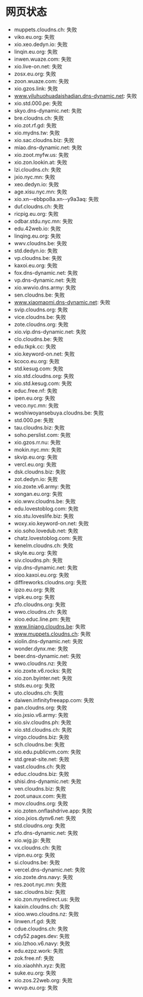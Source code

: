 # 网页状态
- muppets.cloudns.ch: 失败
- viko.eu.org: 失败
- xio.xeo.dedyn.io: 失败
- linqin.eu.org: 失败
- inwen.wuaze.com: 失败
- xio.live-on.net: 失败
- zosx.eu.org: 失败
- zoon.wuaze.com: 失败
- xio.gzos.link: 失败
- www.yiluhuohuadaishadian.dns-dynamic.net: 失败
- xio.std.000.pe: 失败
- skyo.dns-dynamic.net: 失败
- bre.cloudns.ch: 失败
- xio.zot.rf.gd: 失败
- xio.mydns.tw: 失败
- xio.sac.cloudns.biz: 失败
- miao.dns-dynamic.net: 失败
- xio.zoot.myfw.us: 失败
- xio.zon.lookin.at: 失败
- lzi.cloudns.ch: 失败
- jxio.nyc.mn: 失败
- xeo.dedyn.io: 失败
- age.xisu.nyc.mn: 失败
- xio.xn--ebbpo8a.xn--y9a3aq: 失败
- duf.cloudns.ch: 失败
- ricpig.eu.org: 失败
- odbar.stdu.nyc.mn: 失败
- edu.42web.io: 失败
- linqing.eu.org: 失败
- wwv.cloudns.be: 失败
- std.dedyn.io: 失败
- vp.cloudns.be: 失败
- kaxoi.eu.org: 失败
- fox.dns-dynamic.net: 失败
- vp.dns-dynamic.net: 失败
- xio.wwvio.dns.army: 失败
- sen.cloudns.be: 失败
- www.xiaomaomi.dns-dynamic.net: 失败
- svip.cloudns.org: 失败
- vice.cloudns.be: 失败
- zote.cloudns.org: 失败
- xio.vip.dns-dynamic.net: 失败
- clo.cloudns.be: 失败
- edu.tkpk.cc: 失败
- xio.keyword-on.net: 失败
- kcoco.eu.org: 失败
- std.kesug.com: 失败
- xio.std.cloudns.org: 失败
- xio.std.kesug.com: 失败
- educ.free.nf: 失败
- ipen.eu.org: 失败
- veco.nyc.mn: 失败
- woshiwoyansebuya.cloudns.be: 失败
- std.000.pe: 失败
- tau.cloudns.biz: 失败
- soho.perslist.com: 失败
- xio.gzos.rr.nu: 失败
- mokin.nyc.mn: 失败
- skvip.eu.org: 失败
- vercl.eu.org: 失败
- dsk.cloudns.biz: 失败
- zot.dedyn.io: 失败
- xio.zoxte.v6.army: 失败
- xongan.eu.org: 失败
- xio.wwv.cloudns.be: 失败
- edu.lovestoblog.com: 失败
- xio.stu.loveslife.biz: 失败
- woxy.xio.keyword-on.net: 失败
- xio.soho.lovedub.net: 失败
- chatz.lovestoblog.com: 失败
- kenelm.cloudns.ch: 失败
- skyle.eu.org: 失败
- siv.cloudns.ph: 失败
- vip.dns-dynamic.net: 失败
- xioo.kaxoi.eu.org: 失败
- diffireworks.cloudns.org: 失败
- ipzo.eu.org: 失败
- vipk.eu.org: 失败
- zfo.cloudns.org: 失败
- wwo.cloudns.ch: 失败
- xioo.educ.line.pm: 失败
- www.liniang.cloudns.be: 失败
- www.muppets.cloudns.ch: 失败
- xiolin.dns-dynamic.net: 失败
- wonder.dynx.me: 失败
- beer.dns-dynamic.net: 失败
- wwo.cloudns.nz: 失败
- xio.zoxte.v6.rocks: 失败
- xio.zon.byinter.net: 失败
- stds.eu.org: 失败
- uto.cloudns.ch: 失败
- daiwen.infinityfreeapp.com: 失败
- pan.cloudns.org: 失败
- xio.jxsio.v6.army: 失败
- xio.siv.cloudns.ph: 失败
- xio.std.cloudns.ch: 失败
- virgo.cloudns.biz: 失败
- sch.cloudns.be: 失败
- xio.edu.publicvm.com: 失败
- std.great-site.net: 失败
- vast.cloudns.ch: 失败
- educ.cloudns.biz: 失败
- shisi.dns-dynamic.net: 失败
- ven.cloudns.biz: 失败
- zoot.unaux.com: 失败
- mov.cloudns.org: 失败
- xio.zoten.onflashdrive.app: 失败
- xioo.jxios.dynv6.net: 失败
- std.cloudns.org: 失败
- zfo.dns-dynamic.net: 失败
- xio.wjg.jp: 失败
- vx.cloudns.ch: 失败
- vipn.eu.org: 失败
- si.cloudns.be: 失败
- vercel.dns-dynamic.net: 失败
- xio.zoxte.dns.navy: 失败
- res.zoot.nyc.mn: 失败
- sac.cloudns.biz: 失败
- xio.zon.myredirect.us: 失败
- kaixin.cloudns.ch: 失败
- xioo.wwo.cloudns.nz: 失败
- linwen.rf.gd: 失败
- cdue.cloudns.ch: 失败
- cdy52.pages.dev: 失败
- xio.lzhoo.v6.navy: 失败
- edu.ezpz.work: 失败
- zok.free.nf: 失败
- xio.xiaohhh.xyz: 失败
- suke.eu.org: 失败
- xio.zos.22web.org: 失败
- wvvp.eu.org: 失败
